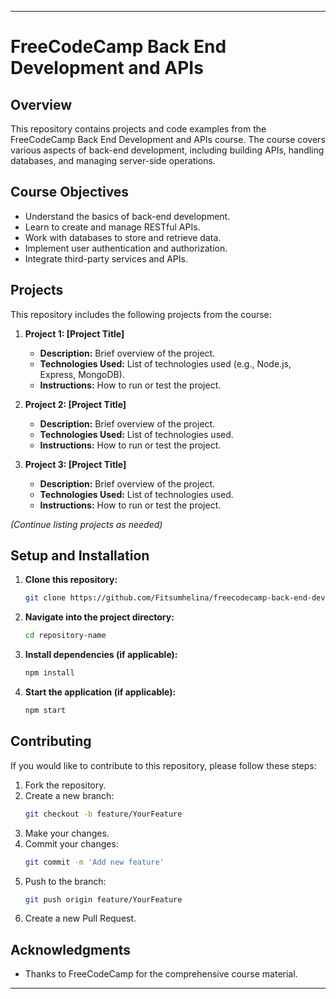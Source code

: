
---

# FreeCodeCamp Back End Development and APIs

## Overview

This repository contains projects and code examples from the FreeCodeCamp Back End Development and APIs course. The course covers various aspects of back-end development, including building APIs, handling databases, and managing server-side operations.

## Course Objectives

- Understand the basics of back-end development.
- Learn to create and manage RESTful APIs.
- Work with databases to store and retrieve data.
- Implement user authentication and authorization.
- Integrate third-party services and APIs.

## Projects

This repository includes the following projects from the course:

1. **Project 1: [Project Title]**
   - **Description:** Brief overview of the project.
   - **Technologies Used:** List of technologies used (e.g., Node.js, Express, MongoDB).
   - **Instructions:** How to run or test the project.

2. **Project 2: [Project Title]**
   - **Description:** Brief overview of the project.
   - **Technologies Used:** List of technologies used.
   - **Instructions:** How to run or test the project.

3. **Project 3: [Project Title]**
   - **Description:** Brief overview of the project.
   - **Technologies Used:** List of technologies used.
   - **Instructions:** How to run or test the project.

*(Continue listing projects as needed)*

## Setup and Installation

1. **Clone this repository:**
   ```bash
   git clone https://github.com/Fitsumhelina/freecodecamp-back-end-development-and-apis.git
   ```
2. **Navigate into the project directory:**
   ```bash
   cd repository-name
   ```
3. **Install dependencies (if applicable):**
   ```bash
   npm install
   ```
4. **Start the application (if applicable):**
   ```bash
   npm start
   ```

## Contributing

If you would like to contribute to this repository, please follow these steps:

1. Fork the repository.
2. Create a new branch:
   ```bash
   git checkout -b feature/YourFeature
   ```
3. Make your changes.
4. Commit your changes:
   ```bash
   git commit -m 'Add new feature'
   ```
5. Push to the branch:
   ```bash
   git push origin feature/YourFeature
   ```
6. Create a new Pull Request.


## Acknowledgments

- Thanks to FreeCodeCamp for the comprehensive course material.

---
